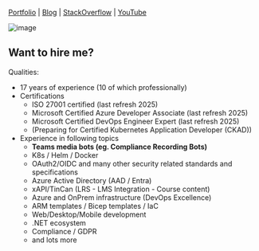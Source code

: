 [Portfolio](https://indietasten.net/projects)
|
[Blog](https://indietasten.net/blog)
|
[StackOverflow](https://stackoverflow.com/users/3919195)
|
[YouTube](https://www.youtube.com/indietasten)

![image](https://github.com/InDieTasten/InDieTasten/assets/7047377/283dc37d-74be-4afc-9125-6c45fb74c2e0)

Want to hire me?
----------------

Qualities:
- 17 years of experience (10 of which professionally)
- Certifications
    - ISO 27001 certified (last refresh 2025)
    - Microsoft Certified Azure Developer Associate (last refresh 2025)
    - Microsoft Certified DevOps Engineer Expert (last refresh 2025)
    - (Preparing for Certified Kubernetes Application Developer (CKAD))
- Experience in following topics
    - **Teams media bots (eg. Compliance Recording Bots)**
    - K8s / Helm / Docker
    - OAuth2/OIDC and many other security related standards and specifications
    - Azure Active Directory (AAD / Entra)
    - xAPI/TinCan (LRS - LMS Integration - Course content)
    - Azure and OnPrem infrastructure (DevOps Excellence)
    - ARM templates / Bicep templates / IaC
    - Web/Desktop/Mobile development
    - .NET ecosystem
    - Compliance / GDPR
    - and lots more
